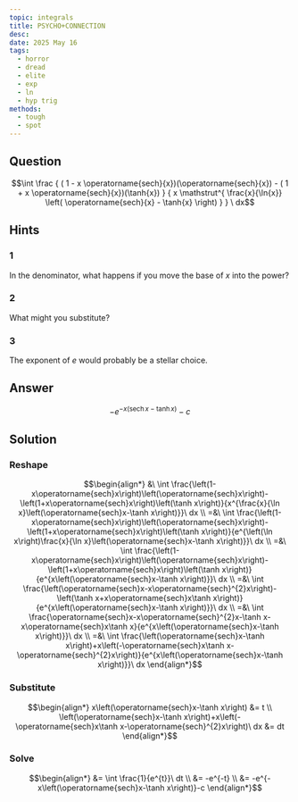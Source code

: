 ```yaml
---
topic: integrals
title: PSYCHO+CONNECTION
desc: 
date: 2025 May 16
tags:
  - horror
  - dread
  - elite
  - exp
  - ln
  - hyp trig
methods:
  - tough
  - spot
---
```



## Question
```math
\int
  \frac
    {
      ( 1 - x \operatorname{sech}{x})(\operatorname{sech}{x}) -
      ( 1 + x \operatorname{sech}{x})(\tanh{x})
    }
    {
      x \mathstrut^{
        \frac{x}{\ln{x}}
        \left( \operatorname{sech}{x} - \tanh{x} \right)
      }
    }
\ dx
```


## Hints

### 1
In the denominator, what happens if you move the base of $x$ into the power?

### 2
What might you substitute?

### 3
The exponent of $e$ would probably be a stellar choice.


## Answer
```math
-e^{-x\left(\operatorname{sech}x-\tanh x\right)}-c
```


## Solution

### Reshape
```math
\begin{align*}
  &\ \int \frac{\left(1-x\operatorname{sech}x\right)\left(\operatorname{sech}x\right)-\left(1+x\operatorname{sech}x\right)\left(\tanh x\right)}{x^{\frac{x}{\ln x}\left(\operatorname{sech}x-\tanh x\right)}}\ dx
  \\ =&\ \int \frac{\left(1-x\operatorname{sech}x\right)\left(\operatorname{sech}x\right)-\left(1+x\operatorname{sech}x\right)\left(\tanh x\right)}{e^{\left(\ln x\right)\frac{x}{\ln x}\left(\operatorname{sech}x-\tanh x\right)}}\ dx
  \\ =&\ \int \frac{\left(1-x\operatorname{sech}x\right)\left(\operatorname{sech}x\right)-\left(1+x\operatorname{sech}x\right)\left(\tanh x\right)}{e^{x\left(\operatorname{sech}x-\tanh x\right)}}\ dx
  \\ =&\ \int \frac{\left(\operatorname{sech}x-x\operatorname{sech}^{2}x\right)-\left(\tanh x+x\operatorname{sech}x\tanh x\right)}{e^{x\left(\operatorname{sech}x-\tanh x\right)}}\ dx
  \\ =&\ \int \frac{\operatorname{sech}x-x\operatorname{sech}^{2}x-\tanh x-x\operatorname{sech}x\tanh x}{e^{x\left(\operatorname{sech}x-\tanh x\right)}}\ dx
  \\ =&\ \int \frac{\left(\operatorname{sech}x-\tanh x\right)+x\left(-\operatorname{sech}x\tanh x-\operatorname{sech}^{2}x\right)}{e^{x\left(\operatorname{sech}x-\tanh x\right)}}\ dx
\end{align*}
```

### Substitute
```math
\begin{align*}
  x\left(\operatorname{sech}x-\tanh x\right) &= t
  \\ \left(\operatorname{sech}x-\tanh x\right)+x\left(-\operatorname{sech}x\tanh x-\operatorname{sech}^{2}x\right)\ dx &= dt
\end{align*}
```

### Solve
```math
\begin{align*}
  &= \int \frac{1}{e^{t}}\ dt
  \\ &= -e^{-t}
  \\ &= -e^{-x\left(\operatorname{sech}x-\tanh x\right)}-c
\end{align*}
```
